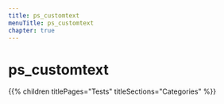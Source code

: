 ```yaml
---
title: ps_customtext
menuTitle: ps_customtext
chapter: true
---
```


# ps_customtext

{{% children titlePages="Tests" titleSections="Categories" %}}
